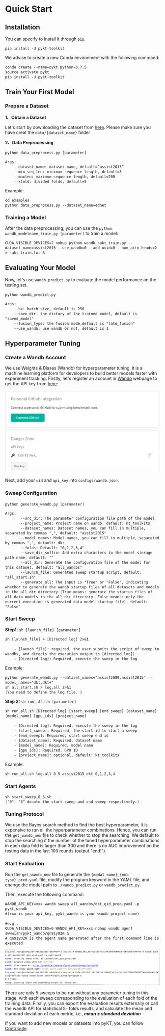 # Quick Start

## Installation
You can specify to install it through `pip`.

```shell
pip install -U pykt-toolkit
```

We advise to create a new Conda environment with the following command:

```shell
conda create --name=pykt python=3.7.5
source activate pykt
pip install -U pykt-toolkit
```

## Train Your First Model
### Prepare a Dataset
**1、Obtain a Dataset**

Let's start by downloading the dataset from [here](datasets.md). Please make sure you have creat the `data/{dataset_name}` folder
<!-- You can find the download link for a dataset from [here](datasets.md). Download the dataset to the `data/{dataset_name}` folder. -->

**2、Data Preprocessing**

`python data_preprocess.py [parameter]`

```shell
Args:
    --dataset_name: dataset name, default=“assist2015”
    --min_seq_len: minimum sequence length, default=3
    --maxlen: maximum sequence length, default=200
    --kfold: divided folds, default=5
```

Example:

```shell
cd examples
python data_preprocess.py --dataset_name=ednet
```

### Training a Model
After the data preprocessing, you can use the `python wandb_modelname_train.py [parameter]` to train a model:

```shell
CUDA_VISIBLE_DEVICES=2 nohup python wandb_sakt_train.py --dataset_name=assist2015 --use_wandb=0 --add_uuid=0 --num_attn_heads=2 > sakt_train.txt &
```

## Evaluating Your Model

Now, let's use `wandb_predict.py` to evaluate the model performance on the testing set.

`python wandb_predict.py`

```shell
Args:
    --bz: batch_size, default is 256
    --save_dir: the dictory of the trained model, default is "saved_model"
    --fusion_type: the fusion mode,default is "late_fusion"
    --use_wandb: use wandb or not, default is 1
```

 
## Hyperparameter Tuning

### Create a Wandb Account

We use Weights & Biases (Wandb) for hyperparameter tuning, it is a machine learning platform for developers to build better models faster with experiment tracking. Firstly, let's register an account in [Wandb](https://wandb.ai/) webpage to get the API key from [here](https://wandb.ai/settings):

![](../pics/api_key.png)


Next, add your `uid` and `api_key` into `configs/wandb.json`.

### Sweep Configuration

`python generate_wandb.py [parameter]`

```shell
Args:
       --src_dir: The parameter configuration file path of the model
       --project_name: Project name on wandb, default: kt_toolkits
       --dataset_names: Dataset names, you can fill in multiple, separated by commas ",", default: "assist2015"
       --model_names: Model names, you can fill in multiple, separated by commas ",", default: dkt
       --folds: Default: "0,1,2,3,4"
       --save_dir_suffix: Add extra characters to the model storage path name, default: ""
       --all_dir: Generate the configuration file of the model for this dataset, default: "all_wandbs"
       --launch_file: Generated sweep startup script, default: "all_start.sh"
       --generate_all: The input is "True" or "False", indicating whether to generate the wandb startup files of all datasets and models in the all_dir directory (True means: generate the startup files of all data models in the all_dir directory, False means: only the current execution is generated data model startup file), default: "False"
```

### Start Sweep

**Step1**: `sh [launch_file] [parameter]`

```shell
sh [launch_file] > [Directed log] 2>&1
   
    - [launch_file]: required, the user submits the script of sweep to wandbs, and directs the execution output to [directed log])
    - [Directed log]: Required, execute the sweep in the log
```

Example:

```shell
python generate_wandb.py --dataset_names="assist2009,assist2015" --model_names="dkt,dkt+"
sh all_start.sh > log.all 2>&1
(You need to define the log file. )
```

**Step 2:** `sh run_all.sh [parameter]`

```shell
sh run_all.sh [Directed log] [start_sweep] [end_sweep] [dataset_name] [model_name] [gpu_ids] [project_name]

    - [Directed log]: Required, execute the sweep in the log
    - [start_sweep]: Required, the start id to start a sweep
    - [end_sweep]: Required, start sweep end id
    - [dataset_name]: Required, dataset name
    - [model_name]: Required, model name
    - [gpu_ids]: Required, GPU ID
    - [project_name]: optional, default: kt_toolkits
```

<!-- Execute run_all.sh, start sweep, read [directed log] here -->

Example:

```shell
sh run_all.sh log.all 0 5 assist2015 dkt 0,1,2,3,4
```

### Start Agents

```shell
sh start_sweep_0_5.sh
("0", "5" denote the start sweep and end sweep respectively.)
```
### Tuning Protocol

We use the Bayes search method to find the best hyperparameter, it is expensive to run all the hyperparameter combinations. Hence, you can run the `get_wandb_new` file to check whether to stop the searching. We default to stop the searching if the number of the tuned hyperparameter combinations in each data fold is larger than 300 and there is no AUC improvement on the testing data in the last 100 rounds (output "end!").

### Start Evaluation


Run the `get_wandb_new` file to generate the `{modal name}_{emb type}_pred.yaml` file, modify the program keyword in the YAML file, and change the model path to `./wandb_predict.py` or `wandb_predict.py`.

Then, execute the following command:

```shell
WANDB_API_KEY=xxx wandb sweep all_wandbs/dkt_qid_pred.yaml -p pykt_wandb 
#(xxx is your api_key, pykt_wandb is your wandb project name)

#e.g.,
CUDA_VISIBLE_DEVICES=0 WANDB_API_KEY=xxx nohup wandb agent swwwish/pykt_wandb/qn91y02m &
# qn91y02m is the agent name generated after the first command line is executed
```

![](../pics/predict.png)


There are only 5 sweeps to be run without any parameter tuning in this stage, with each sweep corresponding to the evaluation of each fold of the training data. Finally, you can export the evaluation results externally or call the wandb API for statistical 5- folds results, and calculate the mean and standard deviation of each metric, i.e., ***mean ± standard deviation***

If you want to add new models or datasets into pyKT, you can follow [Contribute](contribute.md).